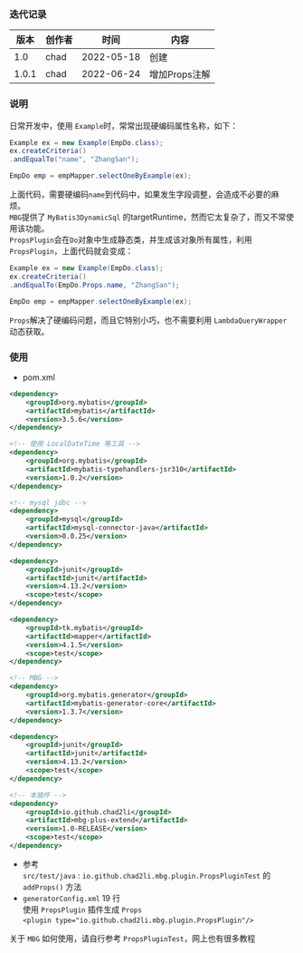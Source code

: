 ### 迭代记录
|版本|创作者|时间|内容|
|---|---|---|---|
|1.0|chad|2022-05-18|创建|
|1.0.1|chad|2022-06-24|增加Props注解|

### 说明
日常开发中，使用 `Example`时，常常出现硬编码属性名称，如下：
```java
Example ex = new Example(EmpDo.class);
ex.createCriteria()
.andEqualTo("name", "ZhangSan");

EmpDo emp = empMapper.selectOneByExample(ex);
```
上面代码，需要硬编码`name`到代码中，如果发生字段调整，会造成不必要的麻烦。    
`MBG`提供了 `MyBatis3DynamicSql` 的targetRuntime，然而它太复杂了，而又不常使用该功能。    
`PropsPlugin`会在`Do`对象中生成静态类，并生成该对象所有属性，利用 `PropsPlugin`，上面代码就会变成：
```java
Example ex = new Example(EmpDo.class);
ex.createCriteria()
.andEqualTo(EmpDo.Props.name, "ZhangSan");

EmpDo emp = empMapper.selectOneByExample(ex);
```
`Props`解决了硬编码问题，而且它特别小巧，也不需要利用 `LambdaQueryWrapper` 动态获取。


### 使用
- pom.xml
```xml
<dependency>
    <groupId>org.mybatis</groupId>
    <artifactId>mybatis</artifactId>
    <version>3.5.6</version>
</dependency>

<!-- 使用 LocalDateTime 等工具 -->
<dependency>
    <groupId>org.mybatis</groupId>
    <artifactId>mybatis-typehandlers-jsr310</artifactId>
    <version>1.0.2</version>
</dependency>

<!-- mysql jdbc -->
<dependency>
    <groupId>mysql</groupId>
    <artifactId>mysql-connector-java</artifactId>
    <version>8.0.25</version>
</dependency>

<dependency>
    <groupId>junit</groupId>
    <artifactId>junit</artifactId>
    <version>4.13.2</version>
    <scope>test</scope>
</dependency>

<dependency>
    <groupId>tk.mybatis</groupId>
    <artifactId>mapper</artifactId>
    <version>4.1.5</version>
    <scope>test</scope>
</dependency>

<!-- MBG -->
<dependency>
    <groupId>org.mybatis.generator</groupId>
    <artifactId>mybatis-generator-core</artifactId>
    <version>1.3.7</version>
</dependency>

<dependency>
    <groupId>junit</groupId>
    <artifactId>junit</artifactId>
    <version>4.13.2</version>
    <scope>test</scope>
</dependency>

<!-- 本插件 -->
<dependency>
    <groupId>io.github.chad2li</groupId>
    <artifactId>mbg-plus-extend</artifactId>
    <version>1.0-RELEASE</version>
    <scope>test</scope>
</dependency>
```

- 参考    
`src/test/java` : `io.github.chad2li.mbg.plugin.PropsPluginTest` 的 `addProps()` 方法
- `generatorConfig.xml` 19 行    
使用 `PropsPlugin` 插件生成 `Props`    
`<plugin type="io.github.chad2li.mbg.plugin.PropsPlugin"/>`


关于 `MBG` 如何使用，请自行参考 `PropsPluginTest`，网上也有很多教程